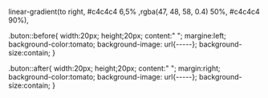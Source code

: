 linear-gradient(to right, #c4c4c4 6,5% ,rgba(47, 48, 58, 0.4) 50%, #c4c4c4 90%),

.buton::before{
    width:20px;
    height;20px;
    content:" ";
    margine:left;
    background-color:tomato;
    background-image: url{-----};
    background-size:contain;
   }

   .buton::after{
    width:20px;
    height;20px;
    content:" ";
    margin:right;
    background-color:tomato;
    background-image: url{-----};
    background-size:contain;
   }